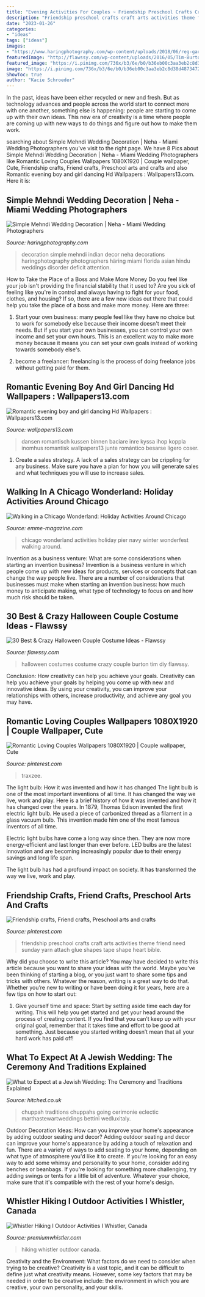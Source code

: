 ```yaml
---
title: "Evening Activities For Couples ~ Friendship Preschool Crafts Craft Arts Activities Theme Friend Need Sunday Yarn Attach Glue Shapes Tape Shape Heart Bible"
description: "Friendship preschool crafts craft arts activities theme friend need sunday yarn attach glue shapes tape shape heart bible"
date: "2023-01-26"
categories:
- "ideas"
tags: ["ideas"]
images:
- "https://www.haringphotography.com/wp-content/uploads/2018/06/reg-garlant-mehndi-decoration-indian-wedding-5.jpg"
featuredImage: "http://flawssy.com/wp-content/uploads/2016/05/Tim-Burton-DIY-Halloween-Costumes.jpg"
featured_image: "https://i.pinimg.com/736x/b3/6e/b0/b36eb00c3aa3eb2c8d38d4873472775d.jpg"
image: "https://i.pinimg.com/736x/b3/6e/b0/b36eb00c3aa3eb2c8d38d4873472775d.jpg"
ShowToc: true
author: "Kacie Schroeder"
---
```



In the past, ideas have been either recycled or new and fresh. But as technology advances and people across the world start to connect more with one another, something else is happening: people are starting to come up with their own ideas. This new era of creativity is a time where people are coming up with new ways to do things and figure out how to make them work.

	

		
searching about Simple Mehndi Wedding Decoration | Neha - Miami Wedding Photographers you've visit to the right page. We have 8 Pics about Simple Mehndi Wedding Decoration | Neha - Miami Wedding Photographers like Romantic Loving Couples Wallpapers 1080X1920 | Couple wallpaper, Cute, Friendship crafts, Friend crafts, Preschool arts and crafts and also Romantic evening boy and girl dancing Hd Wallpapers : Wallpapers13.com. Here it is:
		
    
## Simple Mehndi Wedding Decoration | Neha - Miami Wedding Photographers

<img loading=lazy src="https://www.haringphotography.com/wp-content/uploads/2018/06/reg-garlant-mehndi-decoration-indian-wedding-5.jpg" onerror="this.onerror=null;this.src='https://tse2.mm.bing.net/th?id=OIP.L8oMnS-1HrXgY5VUqPEuewHaLI&amp;pid=15.1';" alt="Simple Mehndi Wedding Decoration | Neha - Miami Wedding Photographers">

_Source: haringphotography.com_

>decoration simple mehndi indian decor neha decorations haringphotography photographers häring miami florida asian hindu weddings disorder deficit attention. 

	

How to Take the Place of a Boss and Make More Money
Do you feel like your job isn't providing the financial stability that it used to? Are you sick of feeling like you're in control and always having to fight for your food, clothes, and housing? If so, there are a few new ideas out there that could help you take the place of a boss and make more money. Here are three:
1. Start your own business: many people feel like they have no choice but to work for somebody else because their income doesn't meet their needs. But if you start your own businesses, you can control your own income and set your own hours. This is an excellent way to make more money because it means you can set your own goals instead of working towards somebody else's.

2. become a freelancer: freelancing is the process of doing freelance jobs without getting paid for them.

    
## Romantic Evening Boy And Girl Dancing Hd Wallpapers : Wallpapers13.com

<img loading=lazy src="https://www.wallpapers13.com/wp-content/uploads/2015/11/Romantic-evening-boy-and-girl-dancing-Hd-Wallpapers-1920x1440.jpg" onerror="this.onerror=null;this.src='https://tse4.mm.bing.net/th?id=OIP.XtF7Vm9b90SZwlXIovdMOQHaFj&amp;pid=15.1';" alt="Romantic evening boy and girl dancing Hd Wallpapers : Wallpapers13.com">

_Source: wallpapers13.com_

>dansen romantisch kussen binnen baciare inre kyssa ihop koppla inomhus romantisk wallpapers13 junte romántico besarse ligero coser. 

	

1. Create a sales strategy. A lack of a sales strategy can be crippling for any business. Make sure you have a plan for how you will generate sales and what techniques you will use to increase sales.

    
## Walking In A Chicago Wonderland: Holiday Activities Around Chicago

<img loading=lazy src="http://www.emme-magazine.com/wp-content/uploads/2012/12/x1.jpg" onerror="this.onerror=null;this.src='https://tse4.mm.bing.net/th?id=OIP.2KSPJF3oG2fk_7XHQOxYKQHaE7&amp;pid=15.1';" alt="Walking in a Chicago Wonderland: Holiday Activities Around Chicago">

_Source: emme-magazine.com_

>chicago wonderland activities holiday pier navy winter wonderfest walking around. 

	

Invention as a business venture: What are some considerations when starting an invention business?
Invention is a business venture in which people come up with new ideas for products, services or concepts that can change the way people live. There are a number of considerations that businesses must make when starting an invention business: how much money to anticipate making, what type of technology to focus on and how much risk should be taken.

    
## 30 Best &amp; Crazy Halloween Couple Costume Ideas - Flawssy

<img loading=lazy src="http://flawssy.com/wp-content/uploads/2016/05/Tim-Burton-DIY-Halloween-Costumes.jpg" onerror="this.onerror=null;this.src='https://tse1.mm.bing.net/th?id=OIP.fvbc2VNficMeqdIpB4SixwHaKn&amp;pid=15.1';" alt="30 Best &amp; Crazy Halloween Couple Costume Ideas - Flawssy">

_Source: flawssy.com_

>halloween costumes costume crazy couple burton tim diy flawssy. 

	

Conclusion: How creativity can help you achieve your goals.
Creativity can help you achieve your goals by helping you come up with new and innovative ideas. By using your creativity, you can improve your relationships with others, increase productivity, and achieve any goal you may have.

    
## Romantic Loving Couples Wallpapers 1080X1920 | Couple Wallpaper, Cute

<img loading=lazy src="https://i.pinimg.com/736x/b3/6e/b0/b36eb00c3aa3eb2c8d38d4873472775d.jpg" onerror="this.onerror=null;this.src='https://tse3.mm.bing.net/th?id=OIP.FNjWb4vpH2pgYSINPb9OAgHaNK&amp;pid=15.1';" alt="Romantic Loving Couples Wallpapers 1080X1920 | Couple wallpaper, Cute">

_Source: pinterest.com_

>traxzee. 

	

The light bulb: How it was invented and how it has changed
The light bulb is one of the most important inventions of all time. It has changed the way we live, work and play. Here is a brief history of how it was invented and how it has changed over the years.
In 1879, Thomas Edison invented the first electric light bulb. He used a piece of carbonized thread as a filament in a glass vacuum bulb. This invention made him one of the most famous inventors of all time.

Electric light bulbs have come a long way since then. They are now more energy-efficient and last longer than ever before. LED bulbs are the latest innovation and are becoming increasingly popular due to their energy savings and long life span.

The light bulb has had a profound impact on society. It has transformed the way we live, work and play.

    
## Friendship Crafts, Friend Crafts, Preschool Arts And Crafts

<img loading=lazy src="https://i.pinimg.com/736x/80/15/f7/8015f74ca4527c9e87c753186cc52348--preschool-friendship-friendship-crafts.jpg" onerror="this.onerror=null;this.src='https://tse4.mm.bing.net/th?id=OIP.exfo8sel3tI7qEQMO_zM7AHaJ4&amp;pid=15.1';" alt="Friendship crafts, Friend crafts, Preschool arts and crafts">

_Source: pinterest.com_

>friendship preschool crafts craft arts activities theme friend need sunday yarn attach glue shapes tape shape heart bible. 

	

Why did you choose to write this article?
You may have decided to write this article because you want to share your ideas with the world. Maybe you’ve been thinking of starting a blog, or you just want to share some tips and tricks with others. Whatever the reason, writing is a great way to do that. Whether you’re new to writing or have been doing it for years, here are a few tips on how to start out:
1. Give yourself time and space: Start by setting aside time each day for writing. This will help you get started and get your head around the process of creating content. If you find that you can’t keep up with your original goal, remember that it takes time and effort to be good at something. Just because you started writing doesn’t mean that all your hard work has paid off!


    
## What To Expect At A Jewish Wedding: The Ceremony And Traditions Explained

<img loading=lazy src="https://cdn0.hitched.co.uk/articles/images/7/7/7/4/img_64777/chuppah.jpg" onerror="this.onerror=null;this.src='https://tse2.mm.bing.net/th?id=OIP.2qIFcEkj0Lm6w6EvbOZ9NwHaLH&amp;pid=15.1';" alt="What to Expect at a Jewish Wedding: The Ceremony and Traditions Explained">

_Source: hitched.co.uk_

>chuppah traditions chuppahs going cerimonie eclectic marthastewartweddings bettini wedluxitaly. 

	

Outdoor Decoration Ideas: How can you improve your home's appearance by adding outdoor seating and decor?
Adding outdoor seating and decor can improve your home's appearance by adding a touch of relaxation and fun. There are a variety of ways to add seating to your home, depending on what type of atmosphere you'd like it to create. If you're looking for an easy way to add some whimsy and personality to your home, consider adding benches or beanbags. If you're looking for something more challenging, try adding swings or tents for a little bit of adventure. Whatever your choice, make sure that it's compatible with the rest of your home's design.

    
## Whistler Hiking I Outdoor Activities I Whistler, Canada

<img loading=lazy src="https://www.premiumwhistler.com/wp-content/uploads/2016/09/Whistler_Hiking.jpg" onerror="this.onerror=null;this.src='https://tse4.mm.bing.net/th?id=OIP.g2jYAGFalOtYbl9vS25oTQHaEg&amp;pid=15.1';" alt="Whistler Hiking I Outdoor Activities I Whistler, Canada">

_Source: premiumwhistler.com_

>hiking whistler outdoor canada. 

	

Creativity and the Environment: What factors do we need to consider when trying to be creative?
Creativity is a vast topic, and it can be difficult to define just what creativity means. However, some key factors that may be needed in order to be creative include: the environment in which you are creative, your own personality, and your skills.

